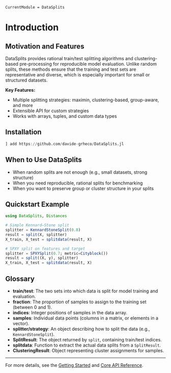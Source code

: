 ```@meta
CurrentModule = DataSplits
```

# Introduction

## Motivation and Features

DataSplits provides rational train/test splitting algorithms and clustering-based pre-processing for reproducible model evaluation. Unlike random splits, these methods ensure that the training and test sets are representative and diverse, which is especially important for small or structured datasets.

**Key Features:**

- Multiple splitting strategies: maximin, clustering-based, group-aware, and more
- Extensible API for custom strategies
- Works with arrays, tuples, and custom data types

## Installation

```julia
] add https://github.com/davide-grheco/DataSplits.jl
```

## When to Use DataSplits

- When random splits are not enough (e.g., small datasets, strong structure)
- When you need reproducible, rational splits for benchmarking
- When you want to preserve group or cluster structure in your splits

## Quickstart Example

```julia
using DataSplits, Distances

# Simple Kennard–Stone split
splitter = KennardStoneSplit(0.8)
result = split(X, splitter)
X_train, X_test = splitdata(result, X)

# SPXY split on features and target
splitter = SPXYSplit(0.7; metric=Cityblock())
result = split((X, y), splitter)
X_train, X_test = splitdata(result, X)
```

## Glossary

- **train/test**: The two sets into which data is split for model training and evaluation.
- **fraction**: The proportion of samples to assign to the training set (between 0 and 1).
- **indices**: Integer positions of samples in the data array.
- **samples**: Individual data points (columns in a matrix, or elements in a vector).
- **splitter/strategy**: An object describing how to split the data (e.g., `KennardStoneSplit`).
- **SplitResult**: The object returned by `split`, containing train/test indices.
- **splitdata**: Function to extract the actual data splits from a `SplitResult`.
- **ClusteringResult**: Object representing cluster assignments for samples.

---

For more details, see the [Getting Started](02-getting-started.md) and [Core API Reference](03-core-api-reference.md).

